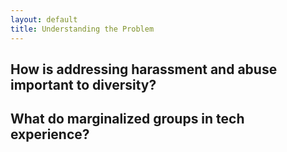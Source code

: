 ```yaml
---
layout: default
title: Understanding the Problem
---
```


<h2>How is addressing harassment and abuse important to diversity?</h2>
<h2>What do marginalized groups in tech experience?</h2>